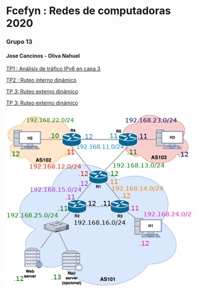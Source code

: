 # Fcefyn :  Redes de computadoras 2020
### Grupo 13
#### Jose Cancinos - Oliva Nahuel


[TP1 : Análisis de tráfico IPv6 en capa 3](https://docs.google.com/document/d/1ln7_DWUMLQKvuvY7Q5fjTcDxVUodmx2pQ6y1e6xSaf4/edit) 

[TP2 : Ruteo interno dinámico](https://docs.google.com/document/d/1F-jKZmA54TQOktdrUVDynVTxrbcDbW8cNPSADIf5LjU/edit)

[TP 3: Ruteo externo dinámico](https://docs.google.com/document/d/1OrTF1JmSYKYR8QrADXPNAeeiF7q8jBnrOyADIlgl49k/edit)

<a href="https://docs.google.com/document/d/1OrTF1JmSYKYR8QrADXPNAeeiF7q8jBnrOyADIlgl49k/edit" target="_blank">TP 3: Ruteo externo dinámico</a>

<img src="https://github.com/nadaol/Fcefyn_Redes/blob/master/Tp3/topologia.png" width="600">
